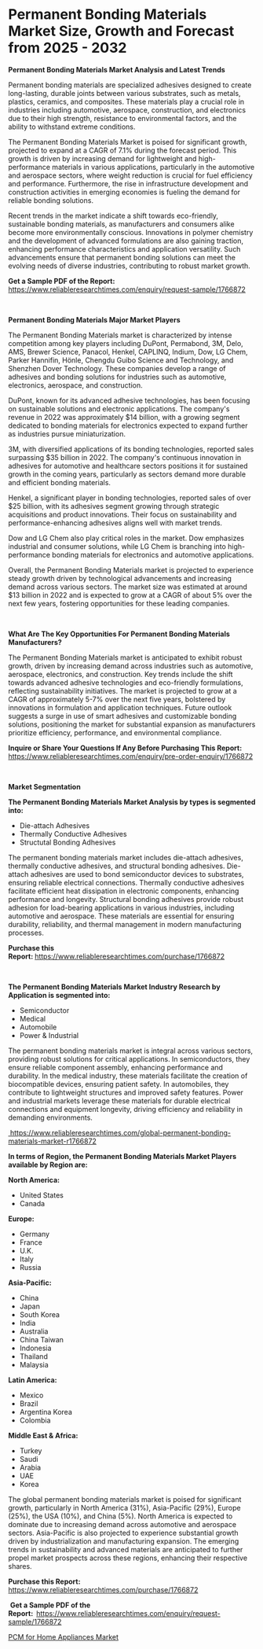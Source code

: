 <p><h1>Permanent Bonding Materials Market Size, Growth and Forecast from 2025 - 2032</h1></p><p><strong>Permanent Bonding Materials Market Analysis and Latest Trends</strong></p>
<p><p>Permanent bonding materials are specialized adhesives designed to create long-lasting, durable joints between various substrates, such as metals, plastics, ceramics, and composites. These materials play a crucial role in industries including automotive, aerospace, construction, and electronics due to their high strength, resistance to environmental factors, and the ability to withstand extreme conditions.</p><p>The Permanent Bonding Materials Market is poised for significant growth, projected to expand at a CAGR of 7.1% during the forecast period. This growth is driven by increasing demand for lightweight and high-performance materials in various applications, particularly in the automotive and aerospace sectors, where weight reduction is crucial for fuel efficiency and performance. Furthermore, the rise in infrastructure development and construction activities in emerging economies is fueling the demand for reliable bonding solutions.</p><p>Recent trends in the market indicate a shift towards eco-friendly, sustainable bonding materials, as manufacturers and consumers alike become more environmentally conscious. Innovations in polymer chemistry and the development of advanced formulations are also gaining traction, enhancing performance characteristics and application versatility. Such advancements ensure that permanent bonding solutions can meet the evolving needs of diverse industries, contributing to robust market growth.</p></p>
<p><strong>Get a Sample PDF of the Report:&nbsp;</strong> <a href="https://www.reliableresearchtimes.com/enquiry/request-sample/1766872?utm_campaign=2240&utm_medium=2&utm_source=Github&utm_content=ia&utm_term=15022025&utm_id=permanent-bonding-materials">https://www.reliableresearchtimes.com/enquiry/request-sample/1766872</a></p>
<p>&nbsp;</p>
<p><strong>Permanent Bonding Materials Major Market Players</strong></p>
<p><p>The Permanent Bonding Materials market is characterized by intense competition among key players including DuPont, Permabond, 3M, Delo, AMS, Brewer Science, Panacol, Henkel, CAPLINQ, Indium, Dow, LG Chem, Parker Hannifin, Hönle, Chengdu Guibo Science and Technology, and Shenzhen Dover Technology. These companies develop a range of adhesives and bonding solutions for industries such as automotive, electronics, aerospace, and construction.</p><p>DuPont, known for its advanced adhesive technologies, has been focusing on sustainable solutions and electronic applications. The company's revenue in 2022 was approximately $14 billion, with a growing segment dedicated to bonding materials for electronics expected to expand further as industries pursue miniaturization.</p><p>3M, with diversified applications of its bonding technologies, reported sales surpassing $35 billion in 2022. The company's continuous innovation in adhesives for automotive and healthcare sectors positions it for sustained growth in the coming years, particularly as sectors demand more durable and efficient bonding materials.</p><p>Henkel, a significant player in bonding technologies, reported sales of over $25 billion, with its adhesives segment growing through strategic acquisitions and product innovations. Their focus on sustainability and performance-enhancing adhesives aligns well with market trends.</p><p>Dow and LG Chem also play critical roles in the market. Dow emphasizes industrial and consumer solutions, while LG Chem is branching into high-performance bonding materials for electronics and automotive applications.</p><p>Overall, the Permanent Bonding Materials market is projected to experience steady growth driven by technological advancements and increasing demand across various sectors. The market size was estimated at around $13 billion in 2022 and is expected to grow at a CAGR of about 5% over the next few years, fostering opportunities for these leading companies.</p></p>
<p>&nbsp;</p>
<p><strong>What Are The Key Opportunities For Permanent Bonding Materials Manufacturers?</strong></p>
<p><p>The Permanent Bonding Materials market is anticipated to exhibit robust growth, driven by increasing demand across industries such as automotive, aerospace, electronics, and construction. Key trends include the shift towards advanced adhesive technologies and eco-friendly formulations, reflecting sustainability initiatives. The market is projected to grow at a CAGR of approximately 5-7% over the next five years, bolstered by innovations in formulation and application techniques. Future outlook suggests a surge in use of smart adhesives and customizable bonding solutions, positioning the market for substantial expansion as manufacturers prioritize efficiency, performance, and environmental compliance.</p></p>
<p><strong>Inquire or Share Your Questions If Any Before Purchasing This Report:</strong> <a href="https://www.reliableresearchtimes.com/enquiry/pre-order-enquiry/1766872?utm_campaign=2240&utm_medium=2&utm_source=Github&utm_content=ia&utm_term=15022025&utm_id=permanent-bonding-materials">https://www.reliableresearchtimes.com/enquiry/pre-order-enquiry/1766872</a></p>
<p>&nbsp;</p>
<p><strong>Market Segmentation</strong></p>
<p><strong>The Permanent Bonding Materials Market Analysis by types is segmented into:</strong></p>
<p><ul><li>Die-attach Adhesives</li><li>Thermally Conductive Adhesives</li><li>Structutal Bonding Adhesives</li></ul></p>
<p><p>The permanent bonding materials market includes die-attach adhesives, thermally conductive adhesives, and structural bonding adhesives. Die-attach adhesives are used to bond semiconductor devices to substrates, ensuring reliable electrical connections. Thermally conductive adhesives facilitate efficient heat dissipation in electronic components, enhancing performance and longevity. Structural bonding adhesives provide robust adhesion for load-bearing applications in various industries, including automotive and aerospace. These materials are essential for ensuring durability, reliability, and thermal management in modern manufacturing processes.</p></p>
<p><strong>Purchase this Report:&nbsp;</strong><a href="https://www.reliableresearchtimes.com/purchase/1766872?utm_campaign=2240&utm_medium=2&utm_source=Github&utm_content=ia&utm_term=15022025&utm_id=permanent-bonding-materials">https://www.reliableresearchtimes.com/purchase/1766872</a></p>
<p>&nbsp;</p>
<p><strong>The Permanent Bonding Materials Market Industry Research by Application is segmented into:</strong></p>
<p><ul><li>Semiconductor</li><li>Medical</li><li>Automobile</li><li>Power & Industrial</li></ul></p>
<p><p>The permanent bonding materials market is integral across various sectors, providing robust solutions for critical applications. In semiconductors, they ensure reliable component assembly, enhancing performance and durability. In the medical industry, these materials facilitate the creation of biocompatible devices, ensuring patient safety. In automobiles, they contribute to lightweight structures and improved safety features. Power and industrial markets leverage these materials for durable electrical connections and equipment longevity, driving efficiency and reliability in demanding environments.</p></p>
<p><a href="https://www.reliableresearchtimes.com/global-permanent-bonding-materials-market-r1766872?utm_campaign=2240&utm_medium=2&utm_source=Github&utm_content=ia&utm_term=15022025&utm_id=permanent-bonding-materials">&nbsp;https://www.reliableresearchtimes.com/global-permanent-bonding-materials-market-r1766872</a></p>
<p><strong>In terms of Region, the Permanent Bonding Materials Market Players available by Region are:</strong></p>
<p>
    <p> <strong> North America: </strong>
        <ul>
            <li>United States</li>
            <li>Canada</li>
        </ul>
        </p> 
    <p> <strong> Europe: </strong>
        <ul>
            <li>Germany</li>
            <li>France</li>
            <li>U.K.</li>
            <li>Italy</li>
            <li>Russia</li>
        </ul>
        </p> 
    <p> <strong> Asia-Pacific: </strong>
        <ul>
            <li>China</li>
            <li>Japan</li>
            <li>South Korea</li>
            <li>India</li>
            <li>Australia</li>
            <li>China Taiwan</li>
            <li>Indonesia</li>
            <li>Thailand</li>
            <li>Malaysia</li>
        </ul>
        </p> 
    <p> <strong> Latin America: </strong>
        <ul>
            <li>Mexico</li>
            <li>Brazil</li>
            <li>Argentina Korea</li>
            <li>Colombia</li>
        </ul>
        </p> 
    <p> <strong> Middle East & Africa: </strong>
        <ul>
            <li>Turkey</li>
            <li>Saudi</li>
            <li>Arabia</li>
            <li>UAE</li>
            <li>Korea</li>
        </ul>
    </p>
    </p>
<p><p>The global permanent bonding materials market is poised for significant growth, particularly in North America (31%), Asia-Pacific (29%), Europe (25%), the USA (10%), and China (5%). North America is expected to dominate due to increasing demand across automotive and aerospace sectors. Asia-Pacific is also projected to experience substantial growth driven by industrialization and manufacturing expansion. The emerging trends in sustainability and advanced materials are anticipated to further propel market prospects across these regions, enhancing their respective shares.</p></p>
<p><strong>Purchase this Report: </strong><a href="https://www.reliableresearchtimes.com/purchase/1766872?utm_campaign=2240&utm_medium=2&utm_source=Github&utm_content=ia&utm_term=15022025&utm_id=permanent-bonding-materials">https://www.reliableresearchtimes.com/purchase/1766872</a></p>
<p>&nbsp;<strong>Get a Sample PDF of the Report:&nbsp;&nbsp;</strong><a href="https://www.reliableresearchtimes.com/enquiry/request-sample/1766872?utm_campaign=2240&utm_medium=2&utm_source=Github&utm_content=ia&utm_term=15022025&utm_id=permanent-bonding-materials">https://www.reliableresearchtimes.com/enquiry/request-sample/1766872</a></p>
<p><strong></strong></p>
<p><p><a href="https://github.com/stillsfloria19981/Market-Research-Report-List-1/blob/main/pcm-for-home-appliances-market.md?utm_campaign=2240&utm_medium=2&utm_source=Github&utm_content=ia&utm_term=15022025&utm_id=permanent-bonding-materials">PCM for Home Appliances Market</a></p></p>
